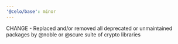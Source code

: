 ```yaml
---
'@celo/base': minor
---
```


CHANGE - Replaced and/or removed all deprecated or unmaintained packages by @noble or @scure suite of crypto libraries
